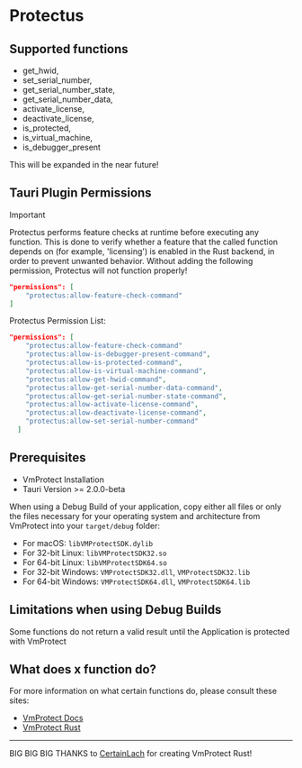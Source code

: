 # Protectus


## Supported functions

- get_hwid,
- set_serial_number,
- get_serial_number_state,
- get_serial_number_data,
- activate_license,
- deactivate_license,
- is_protected,
- is_virtual_machine,
- is_debugger_present

This will be expanded in the near future!

## Tauri Plugin Permissions

> [!IMPORTANT]
> Protectus performs feature checks at runtime before executing any function.
> This is done to verify whether a feature that the called function depends on (for example, 'licensing')
> is enabled in the Rust backend, in order to prevent unwanted behavior.
> Without adding the following permission, Protectus will not function properly!

```json
"permissions": [
    "protectus:allow-feature-check-command"
]
```

Protectus Permission List:


```json
"permissions": [
    "protectus:allow-feature-check-command"
    "protectus:allow-is-debugger-present-command",
    "protectus:allow-is-protected-command",
    "protectus:allow-is-virtual-machine-command",
    "protectus:allow-get-hwid-command",
    "protectus:allow-get-serial-number-data-command",
    "protectus:allow-get-serial-number-state-command",
    "protectus:allow-activate-license-command",
    "protectus:allow-deactivate-license-command",
    "protectus:allow-set-serial-number-command"
  ]
```

## Prerequisites

- VmProtect Installation
- Tauri Version >= 2.0.0-beta

When using a Debug Build of your application, copy either all files or only the files necessary for your operating system and architecture from VmProtect into your `target/debug` folder:

- For macOS: `libVMProtectSDK.dylib`
- For 32-bit Linux: `libVMProtectSDK32.so`
- For 64-bit Linux: `libVMProtectSDK64.so`
- For 32-bit Windows: `VMProtectSDK32.dll`, `VMProtectSDK32.lib`
- For 64-bit Windows: `VMProtectSDK64.dll`, `VMProtectSDK64.lib`

## Limitations when using Debug Builds

Some functions do not return a valid result until the Application is protected with VmProtect


## What does x function do?

For more information on what certain functions do, please consult these sites:

- [VmProtect Docs](https://vmpsoft.com/vmprotect/user-manual/)
- [VmProtect Rust](https://github.com/Dan0xE/vmprotect/tree/master)

---

BIG BIG BIG THANKS to [CertainLach](https://github.com/CertainLach/vmprotect/commits?author=CertainLach) for creating VmProtect Rust!
